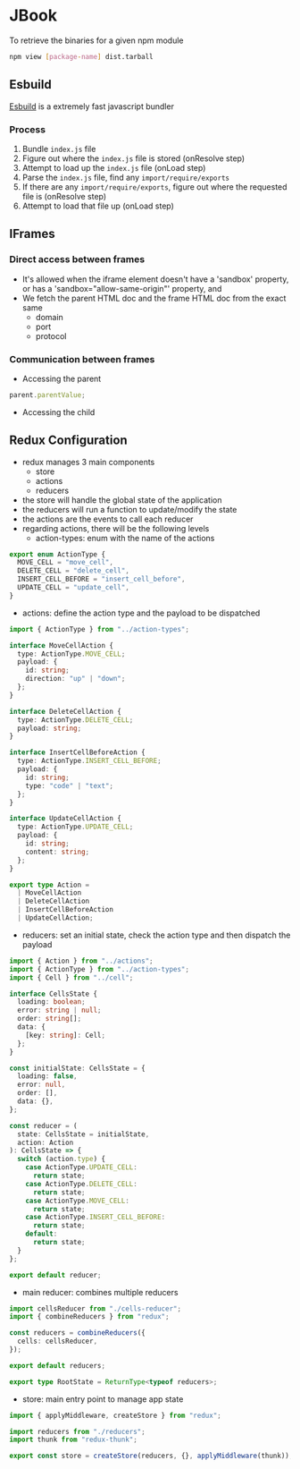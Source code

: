 # JBook

To retrieve the binaries for a given npm module

```bash
npm view [package-name] dist.tarball
```

## Esbuild

[Esbuild](https://esbuild.github.io/) is a extremely fast javascript bundler

### Process

1. Bundle `index.js` file
2. Figure out where the `index.js` file is stored (onResolve step)
3. Attempt to load up the `index.js` file (onLoad step)
4. Parse the `index.js` file, find any `import/require/exports`
5. If there are any `import/require/exports`, figure out where the requested file is (onResolve step)
6. Attempt to load that file up (onLoad step)

## IFrames

### Direct access between frames

- It's allowed when the iframe element doesn't have a 'sandbox' property, or has a 'sandbox="allow-same-origin"' property, and
- We fetch the parent HTML doc and the frame HTML doc from the exact same
  - domain
  - port
  - protocol

### Communication between frames

- Accessing the parent

```javascript
parent.parentValue;
```

- Accessing the child

## Redux Configuration

- redux manages 3 main components
  - store
  - actions
  - reducers
- the store will handle the global state of the application
- the reducers will run a function to update/modify the state
- the actions are the events to call each reducer
- regarding actions, there will be the following levels
  - action-types: enum with the name of the actions

```typescript
export enum ActionType {
  MOVE_CELL = "move_cell",
  DELETE_CELL = "delete_cell",
  INSERT_CELL_BEFORE = "insert_cell_before",
  UPDATE_CELL = "update_cell",
}
```

- actions: define the action type and the payload to be dispatched

```typescript
import { ActionType } from "../action-types";

interface MoveCellAction {
  type: ActionType.MOVE_CELL;
  payload: {
    id: string;
    direction: "up" | "down";
  };
}

interface DeleteCellAction {
  type: ActionType.DELETE_CELL;
  payload: string;
}

interface InsertCellBeforeAction {
  type: ActionType.INSERT_CELL_BEFORE;
  payload: {
    id: string;
    type: "code" | "text";
  };
}

interface UpdateCellAction {
  type: ActionType.UPDATE_CELL;
  payload: {
    id: string;
    content: string;
  };
}

export type Action =
  | MoveCellAction
  | DeleteCellAction
  | InsertCellBeforeAction
  | UpdateCellAction;
```

- reducers: set an initial state, check the action type and then dispatch the payload

```typescript
import { Action } from "../actions";
import { ActionType } from "../action-types";
import { Cell } from "../cell";

interface CellsState {
  loading: boolean;
  error: string | null;
  order: string[];
  data: {
    [key: string]: Cell;
  };
}

const initialState: CellsState = {
  loading: false,
  error: null,
  order: [],
  data: {},
};

const reducer = (
  state: CellsState = initialState,
  action: Action
): CellsState => {
  switch (action.type) {
    case ActionType.UPDATE_CELL:
      return state;
    case ActionType.DELETE_CELL:
      return state;
    case ActionType.MOVE_CELL:
      return state;
    case ActionType.INSERT_CELL_BEFORE:
      return state;
    default:
      return state;
  }
};

export default reducer;
```

- main reducer: combines multiple reducers

```typescript
import cellsReducer from "./cells-reducer";
import { combineReducers } from "redux";

const reducers = combineReducers({
  cells: cellsReducer,
});

export default reducers;

export type RootState = ReturnType<typeof reducers>;
```

- store: main entry point to manage app state

```typescript
import { applyMiddleware, createStore } from "redux";

import reducers from "./reducers";
import thunk from "redux-thunk";

export const store = createStore(reducers, {}, applyMiddleware(thunk));
```
